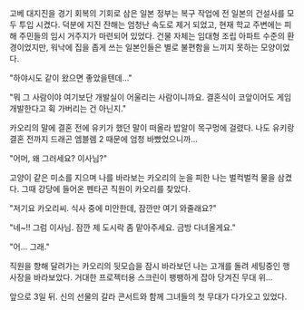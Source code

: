 고베 대지진을 경기 회복의 기회로 삼은 일본 정부는 복구 작업에 전 일본의 건설사를 모두 투입 시켰다. 덕분에 지진 잔해는 엄청난 속도로 제거 되었고, 현재 학교 주변에는 피해 주민들의 임시 거주지가 마련되어 있었다. 
건물 자체는 임대형 조립 아파트 수준의 환경이었지만, 워낙에 집을 좁게 쓰는 일본인들은 별로 불편함을 느끼지 못하는 모양이었다. 

"하야시도 같이 왔으면 좋았을텐데..." 

"뭐 그 사람이야 여기보단 개발실이 어울리는 사람이니까요. 결혼식이 코앞이어도 게임 개발한다고 휙 가버리는 건 아닌지." 

카오리의 말에 결혼 전에 유키가 했던 말이 떠올라 밥알이 목구멍에 걸렸다. 
나도 유키랑 결혼 전까지 드래곤 엠블렘 2 때문에 엄청 바빴었으니까... 

"어머, 왜 그러세요? 이사님?" 

고양이 같은 미소를 지으며 나를 바라보는 카오리의 눈을 피한 나는 벌컥벌컥 물을 삼켰다. 
그때 강당에 들어온 펜타곤 직원이 카오리를 찾았다. 

"저기요 카오리씨. 식사 중에 미안한데, 잠깐만 여기 와줄래요?" 

"네~!! 그럼 이사님. 잠깐 제 도시락 좀 맡아주세요. 금방 다녀올게요." 

"어... 그래." 

직원을 향해 달려가는 카오리의 뒷모습을 잠시 바라보던 나는 고개를 돌려 세팅중인 행사장을 바라보았다. 거대한 프로젝터용 스크린이 팽팽하게 잡아 당겨진 무대 위... 

앞으로 3일 뒤. 신의 선물의 갈라 콘서트와 함께 그녀들의 첫 무대가 다가오고 있었다.